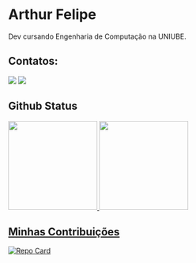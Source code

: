 # Arthur Felipe

Dev cursando Engenharia de Computação na UNIUBE.

## Contatos:

<div>
<a href="https://github.com/ArthurFelps" target="_blank"><img loading="lazy" src="https://img.shields.io/badge/GitHub-057?style=for-the-badge&logo=github&logoColor=white" target="_blank"></a>
<a href="" target="_blank"><img loading="lazy" src="https://img.shields.io/badge/LinkedIn-057?style=for-the-badge&logo=linkedin&logoColor=white" target="_blank"></a>   
</div>

## Github Status

<div>
<a href="https://github.com/ArthurFelps">
<img loading="lazy" height="180em" src="https://github-readme-stats.vercel.app/api/top-langs/?username=ArthurFelps&layout=compact&langs_count=7&theme=transparent"/>
<img loading="lazy" height="180em" src="https://github-readme-stats.vercel.app/api?username=ArthurFelps&show_icons=true&theme=transparent&include_all_commits=true&count_private=true"/>
</div>

## Minhas Contribuições

[![Repo Card](https://github-readme-stats.vercel.app/api/pin/?username=ArthurFelps&repo=dio-lab-open-source&bg_color=057&border_color=30A3DC&show_icons=true&icon_color=30A3DC&title_color=E94D5F&text_color=FFF)](https://github.com/ArthurFelps/dio-lab-open-source)

<!--
**ArthurFelps/Arthurfelps** is a ✨ _special_ ✨ repository because its `README.md` (this file) appears on your GitHub profile.

Here are some ideas to get you started:

- 🔭 I’m currently working on ...
- 🌱 I’m currently learning ...
- 👯 I’m looking to collaborate on ...
- 🤔 I’m looking for help with ...
- 💬 Ask me about ...
- 📫 How to reach me: ...
- 😄 Pronouns: ...
- ⚡ Fun fact: ...


## Habilidades
![HTML5](https://img.shields.io/badge/HTML5-057?style=for-the-badge&logo=html5&logoColor=white)

![CSS3](https://img.shields.io/badge/CSS3-057?style=for-the-badge&logo=css3&logoColor=white)

![JavaScript](https://img.shields.io/badge/JavaScript-057?style=for-the-badge&logo=javascript&logoColor=White)

![C](https://img.shields.io/badge/C-057?style=for-the-badge&logo=c&logoColor=white)

![React Native](https://img.shields.io/badge/React_Native-057?style=for-the-badge&logo=react&logoColor=white)

![MySQL](https://img.shields.io/badge/MySQL-057?style=for-the-badge&logo=mysql&logoColor=white)

![PostgreSQL](https://img.shields.io/badge/PostgreSQL-057?style=for-the-badge&logo=postgresql&logoColor=white)

**Ferramentas


-->
